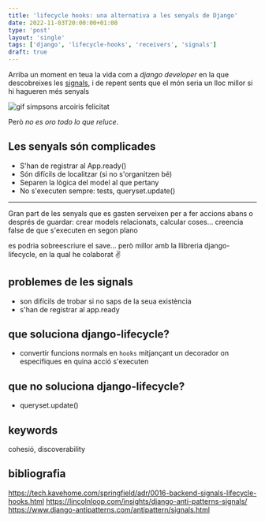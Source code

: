 ```yaml
---                                                                             
title: 'lifecycle hooks: una alternativa a les senyals de Django'
date: 2022-11-03T20:00:00+01:00
type: 'post'
layout: 'single'
tags: ['django', 'lifecycle-hooks', 'receivers', 'signals']
draft: true
---
```


Arriba un moment en teua la vida com a *django developer* en la que descobreixes les [signals](https://docs.djangoproject.com/en/4.1/topics/signals/), i de repent sents que el món seria un lloc millor si hi hagueren més senyals

![gif simpsons arcoiris felicitat](https://media.tenor.com/zRJacV32WpYAAAAd/arcoiris-felicidad.gif)

Però *no es oro todo lo que reluce*.

## Les senyals són complicades
 - S'han de registrar al App.ready()
 - Són difícils de localitzar (si no s'organitzen bé)
 - Separen la lògica del model al que pertany
 - No s'executen sempre: tests, queryset.update()



---


Gran part de les senyals que es gasten serveixen per a fer accions abans o després de guardar: crear models relacionats, calcular coses...
creencia false de que s'executen en segon plano

es podria sobreescriure el save... però millor amb la llibreria django-lifecycle, en la qual he colaborat :v: 


## problemes de les signals
 - son difícils de trobar si no saps de la seua existència
 - s'han de registrar al app.ready

## que soluciona django-lifecycle?
 - convertir funcions normals en `hooks` mitjançant un decorador on especifiques en quina acció s'executen

## que no soluciona django-lifecycle?
 - queryset.update()


## keywords

cohesió, discoverability


## bibliografia

https://tech.kavehome.com/springfield/adr/0016-backend-signals-lifecycle-hooks.html
https://lincolnloop.com/insights/django-anti-patterns-signals/
https://www.django-antipatterns.com/antipattern/signals.html

